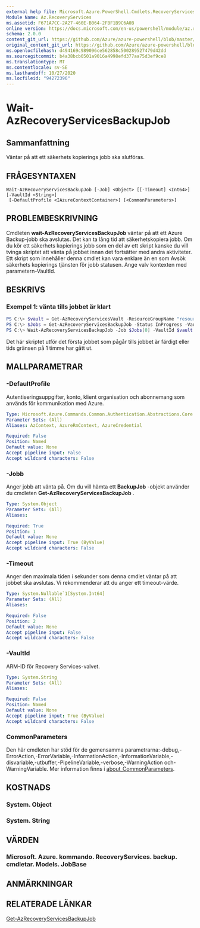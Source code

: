 ```yaml
---
external help file: Microsoft.Azure.PowerShell.Cmdlets.RecoveryServices.Backup.dll-Help.xml
Module Name: Az.RecoveryServices
ms.assetid: F671A7CC-2A27-460E-B064-2FBF1B9C6A0B
online version: https://docs.microsoft.com/en-us/powershell/module/az.recoveryservices/wait-azrecoveryservicesbackupjob
schema: 2.0.0
content_git_url: https://github.com/Azure/azure-powershell/blob/master/src/RecoveryServices/RecoveryServices/help/Wait-AzRecoveryServicesBackupJob.md
original_content_git_url: https://github.com/Azure/azure-powershell/blob/master/src/RecoveryServices/RecoveryServices/help/Wait-AzRecoveryServicesBackupJob.md
ms.openlocfilehash: d494169c989096ce562858c500289527479d42dd
ms.sourcegitcommit: b4a38bcb0501a9016a4998efd377aa75d3ef9ce8
ms.translationtype: MT
ms.contentlocale: sv-SE
ms.lasthandoff: 10/27/2020
ms.locfileid: "94272396"
---
```

# Wait-AzRecoveryServicesBackupJob

## Sammanfattning

Väntar på att ett säkerhets kopierings jobb ska slutföras.

## FRÅGESYNTAXEN

```
Wait-AzRecoveryServicesBackupJob [-Job] <Object> [[-Timeout] <Int64>] [-VaultId <String>]
 [-DefaultProfile <IAzureContextContainer>] [<CommonParameters>]
```

## PROBLEMBESKRIVNING

Cmdleten **wait-AzRecoveryServicesBackupJob** väntar på att ett Azure Backup-jobb ska avslutas.
Det kan ta lång tid att säkerhetskopiera jobb.
Om du kör ett säkerhets kopierings jobb som en del av ett skript kanske du vill tvinga skriptet att vänta på jobbet innan det fortsätter med andra aktiviteter.
Ett skript som innehåller denna cmdlet kan vara enklare än en som Avsök säkerhets kopierings tjänsten för jobb statusen.
Ange valv kontexten med parametern-VaultId.

## BESKRIVS

### Exempel 1: vänta tills jobbet är klart

```powershell
PS C:\> $vault = Get-AzRecoveryServicesVault -ResourceGroupName "resourceGroup" -Name "vaultName"
PS C:\> $Jobs = Get-AzRecoveryServicesBackupJob -Status InProgress -VaultId $vault.ID
PS C:\> Wait-AzRecoveryServicesBackupJob -Job $Jobs[0] -VaultId $vault.ID -Timeout 3600
```

Det här skriptet utför det första jobbet som pågår tills jobbet är färdigt eller tids gränsen på 1 timme har gått ut.

## MALLPARAMETRAR

### -DefaultProfile

Autentiseringsuppgifter, konto, klient organisation och abonnemang som används för kommunikation med Azure.

```yaml
Type: Microsoft.Azure.Commands.Common.Authentication.Abstractions.Core.IAzureContextContainer
Parameter Sets: (All)
Aliases: AzContext, AzureRmContext, AzureCredential

Required: False
Position: Named
Default value: None
Accept pipeline input: False
Accept wildcard characters: False
```

### -Jobb

Anger jobb att vänta på.
Om du vill hämta ett **BackupJob** -objekt använder du cmdleten **Get-AzRecoveryServicesBackupJob** .

```yaml
Type: System.Object
Parameter Sets: (All)
Aliases:

Required: True
Position: 1
Default value: None
Accept pipeline input: True (ByValue)
Accept wildcard characters: False
```

### -Timeout

Anger den maximala tiden i sekunder som denna cmdlet väntar på att jobbet ska avslutas.
Vi rekommenderar att du anger ett timeout-värde.

```yaml
Type: System.Nullable`1[System.Int64]
Parameter Sets: (All)
Aliases:

Required: False
Position: 2
Default value: None
Accept pipeline input: False
Accept wildcard characters: False
```

### -VaultId

ARM-ID för Recovery Services-valvet.

```yaml
Type: System.String
Parameter Sets: (All)
Aliases:

Required: False
Position: Named
Default value: None
Accept pipeline input: True (ByValue)
Accept wildcard characters: False
```

### CommonParameters
Den här cmdleten har stöd för de gemensamma parametrarna:-debug,-ErrorAction,-ErrorVariable,-InformationAction,-InformationVariable,-disvariable,-utbuffer,-PipelineVariable,-verbose,-WarningAction och-WarningVariable. Mer information finns i [about_CommonParameters](http://go.microsoft.com/fwlink/?LinkID=113216).

## KOSTNADS

### System. Object

### System. String

## VÄRDEN

### Microsoft. Azure. kommando. RecoveryServices. backup. cmdletar. Models. JobBase

## ANMÄRKNINGAR

## RELATERADE LÄNKAR

[Get-AzRecoveryServicesBackupJob](./Get-AzRecoveryServicesBackupJob.md)
